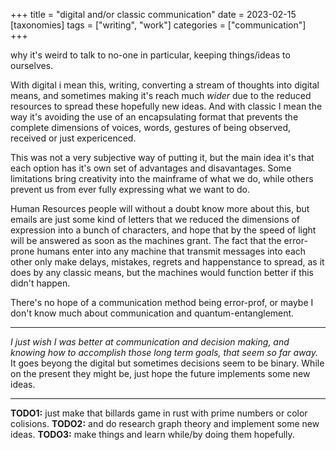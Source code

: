 +++
title = "digital and/or classic communication"
date = 2023-02-15
[taxonomies]
tags = ["writing", "work"]
categories = ["communication"]
+++

why it's weird to talk to no-one in particular, keeping things/ideas to ourselves.

<!-- more -->

With digital i mean this, writing, converting a stream of thoughts into digital
means, and sometimes making it's reach much *wider* due to the reduced resources
to spread these hopefully new ideas. And with classic I mean the way it's
avoiding the use of an encapsulating format that prevents the complete
dimensions of voices, words, gestures of being observed, received or just
expericenced.

This was not a very subjective way of putting it, but the main idea it's that
each option has it's own set of advantages and disavantages. Some limitations
bring creativity into the mainframe of what we do, while others prevent us from
ever fully expressing what we want to do.

Human Resources people will without a doubt know more about this, but emails are
just some kind of letters that we reduced the dimensions of expression into a
bunch of characters, and hope that by the speed of light will be answered as
soon as the machines grant. The fact that the error-prone humans enter into any
machine that transmit messages into each other only make delays, mistakes,
regrets and happenstance to spread, as it does by any classic means, but the
machines would function better if this didn't happen.

There's no hope of a communication method being error-prof, or maybe I don't
know much about communication and quantum-entanglement.

---
*I just wish I was better at communication and decision making, and knowing how
to accomplish those long term goals, that seem so far away.* It goes beyong the
digital but sometimes decisions seem to be binary. While on the present they
might be, just hope the future implements some new ideas.

---
**TODO1:** just make that billards game in rust with prime numbers or color colisions.
**TODO2:** and do research graph theory and implement some new ideas.
**TODO3:** make things and learn while/by doing them hopefully.


